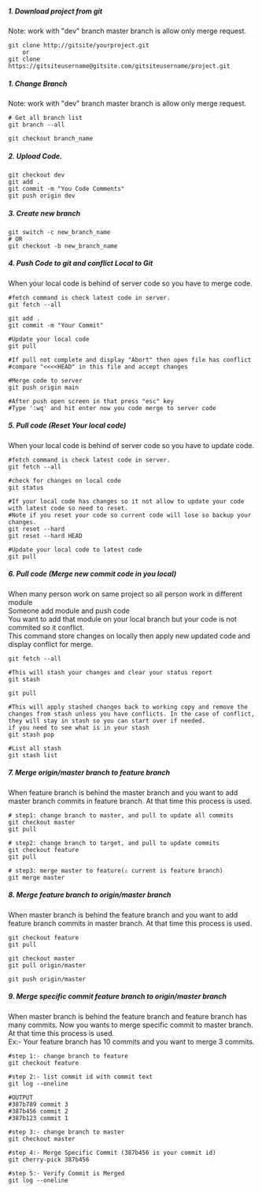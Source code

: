 
##### 1. Download project from git
Note: work with "dev" branch master branch is allow only merge request.
```
git clone http://gitsite/yourproject.git
    or
git clone https://gitsiteusername@gitsite.com/gitsiteusername/project.git
```

##### 1. Change Branch
Note: work with "dev" branch master branch is allow only merge request.
```
# Get all branch list
git branch --all

git checkout branch_name
```

##### 2. Upload Code.
```
git checkout dev
git add .
git commit -m "You Code Comments"
git push origin dev
```

##### 3. Create new branch
```
git switch -c new_branch_name
# OR
git checkout -b new_branch_name
```

##### 4. Push Code to git and conflict Local to Git
When your local code is behind of server code so you have to merge code.
```
#fetch command is check latest code in server.
git fetch --all

git add .
git commit -m "Your Commit"

#Update your local code
git pull

#If pull not complete and display "Abort" then open file has conflict
#compare "<<<<HEAD" in this file and accept changes

#Merge code to server
git push origin main

#After push open screen in that press "esc" key 
#Type ':wq' and hit enter now you code merge to server code
```

##### 5. Pull code (Reset Your local code)
When your local code is behind of server code so you have to update code.
```
#fetch command is check latest code in server.
git fetch --all

#check for changes on local code
git status

#If your local code has changes so it not allow to update your code with latest code so need to reset.
#Note if you reset your code so current code will lose so backup your changes.
git reset --hard
git reset --hard HEAD

#Update your local code to latest code
git pull
```

##### 6. Pull code (Merge new commit code in you local)
When many person work on same project so all person work in different module  
Someone add module and push code  
You want to add that module on your local branch but your code is not commited so it conflict.  
This command store changes on locally then apply new updated code and display conflict for merge.  
```
git fetch --all

#This will stash your changes and clear your status report
git stash 

git pull

#This will apply stashed changes back to working copy and remove the changes from stash unless you have conflicts. In the case of conflict, they will stay in stash so you can start over if needed.
if you need to see what is in your stash
git stash pop

#List all stash
git stash list
```

##### 7. Merge origin/master branch to feature branch
When feature branch is behind the master branch and you want to add master branch commits in feature branch. At that time this process is used.  
```
# step1: change branch to master, and pull to update all commits
git checkout master
git pull

# step2: change branch to target, and pull to update commits
git checkout feature
git pull

# step3: merge master to feature(⚠️ current is feature branch)
git merge master
```

##### 8. Merge feature branch to origin/master branch
When master branch is behind the feature branch and you want to add feature branch commits in master branch. At that time this process is used.  
```
git checkout feature
git pull

git checkout master
git pull origin/master

git push origin/master
```

##### 9. Merge specific commit feature branch to origin/master branch  
When master branch is behind the feature branch and feature branch has many commits. Now you wants to merge specific commit to master branch. At that time this process is used.  
Ex:- Your feature branch has 10 commits and you want to merge 3 commits.  
```
#step 1:- change branch to feature
git checkout feature

#step 2:- list commit id with commit text
git log --oneline

#OUTPUT
#387b789 commit 3
#387b456 commit 2
#387b123 commit 1

#step 3:- change branch to master
git checkout master

#step 4:- Merge Specific Commit (387b456 is your commit id)
git cherry-pick 387b456

#step 5:- Verify Commit is Merged
git log --oneline
```
